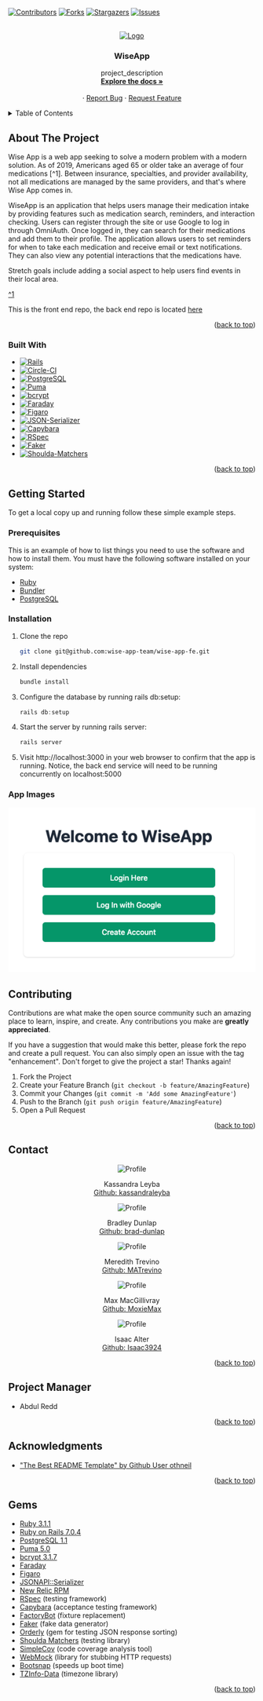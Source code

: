 <!-- Improved compatibility of back to top link: See: https://github.com/othneildrew/Best-README-Template/pull/73 -->
<a name="readme-top"></a>
<!--
*** Thanks for checking out the Best-README-Template. If you have a suggestion
*** that would make this better, please fork the repo and create a pull request
*** or simply open an issue with the tag "enhancement".
*** Don't forget to give the project a star!
*** Thanks again! Now go create something AMAZING! :D
-->



<!-- PROJECT SHIELDS -->
<!--
*** I'm using markdown "reference style" links for readability.
*** Reference links are enclosed in brackets [ ] instead of parentheses ( ).
*** See the bottom of this document for the declaration of the reference variables
*** for contributors-url, forks-url, etc. This is an optional, concise syntax you may use.
*** https://www.markdownguide.org/basic-syntax/#reference-style-links
-->
[![Contributors][contributors-shield]][contributors-url]
[![Forks][forks-shield]][forks-url]
[![Stargazers][stars-shield]][stars-url]
[![Issues][issues-shield]][issues-url]



<!-- PROJECT LOGO -->
<br />
<div align="center">
  <a href="https://github.com/wise-app-team/wise-app-fe">
    <img src="images/logo.png" alt="Logo" width="80" height="80">
  </a>

<h3 align="center">WiseApp</h3>

  <p align="center">
    project_description
    <br />
    <a href="https://github.com/wise-app-team/wise-app-be"><strong>Explore the docs »</strong></a>
    <br />
    <br />
       ·
    <a href="https://github.com/wise-app-team/wise-app-be/issues">Report Bug</a>
    ·
    <a href="https://github.com/wise-app-team/wise-app-be/issues">Request Feature</a>
  </p>
</div>



<!-- TABLE OF CONTENTS -->
<details>
  <summary>Table of Contents</summary>
  <ol>
    <li>
      <a href="#about-the-project">About The Project</a>
      <ul>
        <li><a href="#built-with">Built With</a></li>
      </ul>
    </li>
    <li>
      <a href="#getting-started">Getting Started</a>
      <ul>
        <li><a href="#prerequisites">Prerequisites</a></li>
        <li><a href="#installation">Installation</a></li>
      </ul>
    </li>
    <li><a href="#usage">Usage</a></li>
    <li><a href="#roadmap">Roadmap</a></li>
    <li><a href="#contributing">Contributing</a></li>
    <li><a href="#license">License</a></li>
    <li><a href="#contact">Contact</a></li>
    <li><a href="#acknowledgments">Acknowledgments</a></li>
  </ol>
</details>



<!-- ABOUT THE PROJECT -->
## About The Project


Wise App is a web app seeking to solve a modern problem with a modern solution. As of 2019, Americans aged 65 or older take an average of four medications [^1]. Between insurance, specialties, and provider availability, not all medications are managed by the same providers, and that's where Wise App comes in.

WiseApp is an application that helps users manage their medication intake by providing features such as medication search, reminders, and interaction checking. Users can register through the site or use Google to log in through OmniAuth. Once logged in, they can search for their medications and add them to their profile. The application allows users to set reminders for when to take each medication and receive email or text notifications. They can also view any potential interactions that the medications have.

Stretch goals include adding a social aspect to help users find events in their local area.

[^1](https://www.kff.org/health-reform/issue-brief/data-note-prescription-drugs-and-older-adults/) 

This is the front end repo, the back end repo is located [here](https://github.com/wise-app-team/wise-app-be)



<p align="right">(<a href="#readme-top">back to top</a>)</p>


### Built With

* [![Rails]][Rails-url]
* [![Circle-CI]][Circle-url]
* [![PostgreSQL]][PostgreSQL-url]
* [![Puma]][Puma-url]
* [![bcrypt]][bcrypt-url]
* [![Faraday]][Faraday-url]
* [![Figaro]][Figaro-url]
* [![JSON-Serializer]][JSON-Serializer-url]
* [![Capybara]][Capybara-url]
* [![RSpec]][RSpec-url]
* [![Faker]][Faker-url]
* [![Shoulda-Matchers]][Shoulda-Matchers-url]

<p align="right">(<a href="#readme-top">back to top</a>)</p>



<!-- GETTING STARTED -->
## Getting Started

To get a local copy up and running follow these simple example steps.

### Prerequisites

This is an example of how to list things you need to use the software and how to install them.
You must have the following software installed on your system:

* [Ruby](https://www.ruby-lang.org/en/downloads/)
* [Bundler](https://bundler.io/)
* [PostgreSQL](https://www.postgresql.org/download/)


### Installation

1. Clone the repo
   ```sh
   git clone git@github.com:wise-app-team/wise-app-fe.git
   ```
2. Install dependencies
   ```sh
   bundle install
   ```
3. Configure the database by running rails db:setup:
   ```js
   rails db:setup
   ```
4. Start the server by running rails server:
   ```js
   rails server
   ```
5. Visit http://localhost:3000 in your web browser to confirm that the app is running. Notice, the back end service will need to be running concurrently on localhost:5000

### App Images

![welcome](/images/welcome.png)

<!-- CONTRIBUTING -->
## Contributing

Contributions are what make the open source community such an amazing place to learn, inspire, and create. Any contributions you make are **greatly appreciated**.

If you have a suggestion that would make this better, please fork the repo and create a pull request. You can also simply open an issue with the tag "enhancement".
Don't forget to give the project a star! Thanks again!

1. Fork the Project
2. Create your Feature Branch (`git checkout -b feature/AmazingFeature`)
3. Commit your Changes (`git commit -m 'Add some AmazingFeature'`)
4. Push to the Branch (`git push origin feature/AmazingFeature`)
5. Open a Pull Request

<p align="right">(<a href="#readme-top">back to top</a>)</p>

<!-- CONTACT -->
## Contact

<div align="center">
  <img src="https://avatars.githubusercontent.com/u/114712752?v=4" alt="Profile" width="80" height="80">
  <p align="center">
    Kassandra Leyba<br>
    <a href="https://github.com/kassandraleyba">Github: kassandraleyba</a>
  </p>
</div>

<div align="center">
  <img src="https://avatars.githubusercontent.com/u/117024855?v=4" alt="Profile" width="80" height="80">
  <p align="center">
    Bradley Dunlap<br>
    <a href="https://github.com/brad-dunlap">Github: brad-dunlap</a>
  </p>
</div>

<div align="center">
  <img src="https://avatars.githubusercontent.com/u/112577589?v=4" alt="Profile" width="80" height="80">
  <p align="center">
    Meredith Trevino<br>
    <a href="https://github.com/MATrevino">Github: MATrevino</a>
  </p>
</div>

<div align="center">
  <img src="https://avatars.githubusercontent.com/u/108768349?v=4" alt="Profile" width="80" height="80">
  <p align="center">
    Max MacGillivray<br>
    <a href="https://github.com/MoxieMax">Github: MoxieMax</a>
  </p>
</div>

<div align="center">
  <img src="https://avatars.githubusercontent.com/u/17149928?v=4" alt="Profile" width="80" height="80">
  <p align="center">
    Isaac Alter<br>
    <a href="https://github.com/Isaac3924">Github: Isaac3924</a>
  </p>
</div>

<p align="right">(<a href="#readme-top">back to top</a>)</p>

<!-- PROJECT MANAGER -->
## Project Manager

* Abdul Redd

<p align="right">(<a href="#readme-top">back to top</a>)</p>

<!-- ACKNOWLEDGMENTS -->
## Acknowledgments

* ["The Best README Template" by Github User othneil](https://github.com/othneildrew/Best-README-Template)


<p align="right">(<a href="#readme-top">back to top</a>)</p>

<!-- GEMS -->
## Gems

* [Ruby 3.1.1](https://www.ruby-lang.org/en/)
* [Ruby on Rails 7.0.4](https://rubyonrails.org/)
* [PostgreSQL 1.1](https://www.postgresql.org/)
* [Puma 5.0](https://github.com/puma/puma)
* [bcrypt 3.1.7](https://github.com/codahale/bcrypt-ruby)
* [Faraday](https://github.com/lostisland/faraday)
* [Figaro](https://github.com/laserlemon/figaro)
* [JSONAPI::Serializer](https://github.com/jsonapi-serializer/jsonapi-serializer)
* [New Relic RPM](https://docs.newrelic.com/docs/apm/agents/ruby-agent/configuration/ruby-agent-configuration/)
* [RSpec](https://rspec.info/) (testing framework)
* [Capybara](https://github.com/teamcapybara/capybara) (acceptance testing framework)
* [FactoryBot](https://github.com/thoughtbot/factory_bot) (fixture replacement)
* [Faker](https://github.com/faker-ruby/faker) (fake data generator)
* [Orderly](https://github.com/jmondo/orderly) (gem for testing JSON response sorting)
* [Shoulda Matchers](https://github.com/thoughtbot/shoulda-matchers) (testing library)
* [SimpleCov](https://github.com/simplecov-ruby/simplecov) (code coverage analysis tool)
* [WebMock](https://github.com/bblimke/webmock) (library for stubbing HTTP requests)
* [Bootsnap](https://github.com/Shopify/bootsnap) (speeds up boot time)
* [TZInfo-Data](https://github.com/tzinfo/tzinfo-data) (timezone library)



<p align="right">(<a href="#readme-top">back to top</a>)</p>



<!-- MARKDOWN LINKS & IMAGES -->
<!-- https://www.markdownguide.org/basic-syntax/#reference-style-links -->
[contributors-shield]: https://img.shields.io/github/contributors/wise-app-team/wise-app-be.svg?style=for-the-badge
[contributors-url]: https://github.com/wise-app-team/wise-app-be/graphs/contributors

[forks-shield]: https://img.shields.io/github/forks/wise-app-team/wise-app-be.svg?style=for-the-badge
[forks-url]: https://github.com/wise-app-team/wise-app-be/network/members

[stars-shield]: https://img.shields.io/github/stars/wise-app-team/wise-app-be.svg?style=for-the-badge
[stars-url]: https://github.com/wise-app-team/wise-app-be/stargazers

[issues-shield]: https://img.shields.io/github/issues/wise-app-team/wise-app-be.svg?style=for-the-badge
[issues-url]: https://github.com/wise-app-team/wise-app-be/issues

[license-shield]: https://img.shields.io/github/license/github_username/repo_name.svg?style=for-the-badge
[license-url]: https://github.com/github_username/repo_name/blob/master/LICENSE.txt

[linkedin-shield]: https://img.shields.io/badge/-LinkedIn-black.svg?style=for-the-badge&logo=linkedin&colorB=555
[linkedin-url]: https://linkedin.com/in/linkedin_username

[product-screenshot]: images/screenshot.png


[Bootstrap.com]: https://img.shields.io/badge/Bootstrap-563D7C?style=for-the-badge&logo=bootstrap&logoColor=white
[Bootstrap-url]: https://getbootstrap.com
[JQuery.com]: https://img.shields.io/badge/jQuery-0769AD?style=for-the-badge&logo=jquery&logoColor=white
[JQuery-url]: https://jquery.com 

[Rails]: https://img.shields.io/badge/-Ruby%20on%20Rails-CC0000?logo=ruby-on-rails&logoColor=white&style=for-the-badge
[Rails-url]: https://rubyonrails.org 

[Circle-CI]: https://img.shields.io/circleci/build/github/wise-app-team/wise-app-be/main
[Circle-url]: https://app.circleci.com/

[PostgreSQL]: https://img.shields.io/badge/-PostgreSQL-4169E1?logo=postgresql&logoColor=white&style=for-the-badge
[PostgreSQL-url]: https://www.postgresql.org/

[Puma]: https://img.shields.io/badge/-Puma-FFD43B?logo=puma&logoColor=black&style=for-the-badge
[Puma-url]: https://github.com/puma/puma

[bcrypt]: https://img.shields.io/badge/-bcrypt-00599C?logo=gnu-privacy-guard&logoColor=white&style=for-the-badge
[bcrypt-url]: https://github.com/codahale/bcrypt-ruby

[Faraday]: https://img.shields.io/badge/-Faraday-3E3E3E?logo=ruby&logoColor=white&style=for-the-badge
[Faraday-url]: https://github.com/lostisland/faraday

[Figaro]: https://img.shields.io/badge/-Figaro-FF4136?logo=rubygems&logoColor=white&style=for-the-badge
[Figaro-url]: https://github.com/laserlemon/figaro

[JSON-Serializer]: https://img.shields.io/badge/-JSON%20API%20Serializer-1E90FF?logo=json&logoColor=white&style=for-the-badge
[JSON-Serializer-url]: https://github.com/jsonapi-serializer/jsonapi-serializer

[Capybara]: https://img.shields.io/badge/-Capybara-FF7F50?logo=rubygems&logoColor=white&style=for-the-badge
[Capybara-url]: https://github.com/teamcapybara/capybara

[RSpec]: https://img.shields.io/badge/-RSpec-FF7F50?logo=rubygems&logoColor=white&style=for-the-badge
[RSpec-url]: https://github.com/rspec/rspec

[Faker]: https://img.shields.io/badge/-Faker-FF69B4?logo=rubygems&logoColor=white&style=for-the-badge
[Faker-url]: https://github.com/faker-ruby/faker

[Shoulda-Matchers]: https://img.shields.io/badge/-Shoulda%20Matchers-5B5B5B?logo=rubygems&logoColor=white&style=for-the-badge
[Shoulda-Matchers-url]: https://github.com/thoughtbot/shoulda-matchers
